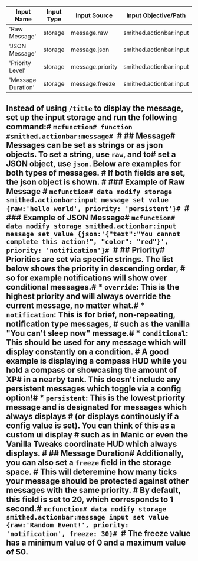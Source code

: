| Input Name         | Input Type | Input Source     | Input Objective/Path    | 
| ---                | ---        | ---              | ---                     | 
| 'Raw Message'      | storage    | message.raw      | smithed.actionbar:input | 
| 'JSON Message'     | storage    | message.json     | smithed.actionbar:input | 
| 'Priority Level'   | storage    | message.priority | smithed.actionbar:input | 
| 'Message Duration' | storage    | message.freeze   | smithed.actionbar:input | 


## Instead of using `/title` to display the message, set up the input storage and run the following command:# ```mcfunction# function #smithed.actionbar:message# ```# ## Message# Messages can be set as strings or as json objects. To set a string, use `raw`, and to# set a JSON object, use `json`. Below are examples for both types of messages. # If both fields are set, the json object is shown.  # ### **Example of Raw Message** # ```mcfunction# data modify storage smithed.actionbar:input message set value {raw:'hello world', priority: 'persistent'}# ```# ### **Example of JSON Message**# ```mcfunction# data modify storage smithed.actionbar:input message set value {json:'{"text":"You cannot complete this action!", "color": "red"}', priority: 'notification'}# ```# ## Priority# Priorities are set via specific strings. The list below shows the priority in descending order, # so for example notifications will show over conditional messages.# * `override`: This is the highest priority and will always override the current message, no matter what.# * `notification`: This is for brief, non-repeating, notification type messages, #                   such as the vanilla "You can't sleep now" message.# * `conditional`: This should be used for any message which will display constantly on a condition. #                  A good example is displaying a compass HUD while you hold a compass or showcasing the amount of XP#                  in a nearby tank. This doesn't include any persistent messages which toggle via a config option!# * `persistent`: This is the lowest priority message and is designated for messages which always displays #                 (or displays continously if a config value is set). You can think of this as a custom ui display #                 such as in Manic or even the Vanilla Tweaks coordinate HUD which always displays.  # ## Message Duration# Additionally, you can also set a `freeze` field in the storage space. # This will deteremine how many ticks your message should be protected against other messages with the same priority. # By default, this field is set to 20, which corresponds to 1 second.# ```mcfunction# data modify storage smithed.actionbar:message input set value {raw:'Random Event!', priority: 'notification', freeze: 30}# ```# The freeze value has a minimum value of 0 and a maximum value of 50.